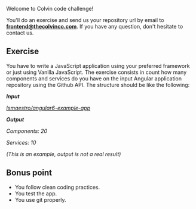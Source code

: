 Welcome to Colvin code challenge!

You'll do an exercise and send us your repository url by email to **frontend@thecolvinco.com**. If you have any question, don't hesitate to contact us. 

## Exercise

You have to write a JavaScript application using your preferred framework or just using Vanilla JavaScript. The exercise consists in count how many components and services do you have on the input Angular application repository using the Github API. The structure should be like the following:

***Input***

*[Ismaestro/angular6-example-app](https://github.com/Ismaestro/angular6-example-app)*

***Output***

*Components: 20*

*Services: 10*

*(This is an example, output is not a real result)*

## Bonus point

- You follow clean coding practices.
- You test the app.
- You use git properly.
